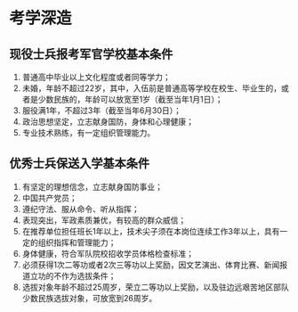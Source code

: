 # 考学深造

## 现役士兵报考军官学校基本条件

1. 普通高中毕业以上文化程度或者同等学力；
2. 未婚，年龄不超过22岁，其中，入伍前是普通高等学校在校生、毕业生的，或者是少数民族的，年龄可以放宽至1岁（截至当年1月1日）；
3. 服役满1年，不超过3年（截至当年6月30日）；
4. 政治思想坚定，立志献身国防，身体和心理健康；
5. 专业技术熟练，有一定组织管理能力。

## 优秀士兵保送入学基本条件

1. 有坚定的理想信念，立志献身国防事业；
2. 中国共产党员；
3. 遵纪守法、服从命令、听从指挥；
4. 表现突出，军政素质兼优，有较高的群众威信；
5. 在推荐单位担任班长1年以上，技术尖子须在本岗位连续工作3年以上，具有一定的组织指挥和管理能力；
6. 身体健康，符合军队院校招收学员体格检查标准；
7. 必须获得1次二等功或者2次三等功以上奖励，因文艺演出、体育比赛、新闻报道立功的不作为选拔条件；
8. 选拔对象年龄不超过25周岁，荣立二等功以上奖励，以及驻边远艰苦地区部队少数民族选拔对象，可放宽到26周岁。
